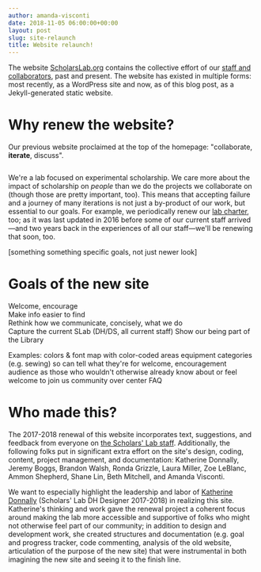 ```yaml
---
author: amanda-visconti
date: 2018-11-05 06:00:00+00:00
layout: post
slug: site-relaunch
title: Website relaunch!
---
```

The website [ScholarsLab.org](http://scholarslab.org) contains the collective effort of our [staff and collaborators](/people), past and present. The website has existed in multiple forms: most recently, as a WordPress site and now, as of this blog post, as a Jekyll-generated static website.

# Why renew the website?
Our previous website proclaimed at the top of the homepage: "collaborate, **iterate**, discuss". 

![]()

We're a lab focused on experimental scholarship. We care more about the impact of scholarship on *people* than we do the projects we collaborate on (though those are pretty important, too). This means that accepting failure and a journey of many iterations is not just a by-product of our work, but essential to our goals. For example, we periodically renew our [lab charter](/charter), too;  as it was last updated in 2016 before some of our current staff arrived—and two years back in the experiences of all our staff—we'll be renewing that soon, too.

[something something specific goals, not just newer look]

# Goals of the new site
Welcome, encourage  
Make info easier to find  
Rethink how we communicate, concisely, what we do  
Capture the current SLab (DH/DS, all current staff)
Show our being part of the Library

Examples:
colors & font
map with color-coded areas
equipment categories (e.g. sewing) so can tell what they're for
welcome, encouragement
audience as those who wouldn't otherwise already know about or feel welcome to join us
community over center
FAQ
![]()

# Who made this?
The 2017-2018 renewal of this website incorporates text, suggestions, and feedback from everyone on [the Scholars' Lab staff](/people). Additionally, the following folks put in significant extra effort on the site's design, coding, content, project management, and documentation: Katherine Donnally, Jeremy Boggs, Brandon Walsh, Ronda Grizzle, Laura Miller, Zoe LeBlanc, Ammon Shepherd, Shane Lin, Beth Mitchell, and Amanda Visconti.

We want to especially highlight the leadership and labor of [Katherine Donnally](/people/katherine-donnally/) (Scholars' Lab DH Designer 2017-2018) in realizing this site. Katherine's thinking and work gave the renewal project a coherent focus around making the lab more accessible and supportive of folks who might not otherwise feel part of our community; in addition to design and development work, she created structures and documentation (e.g. goal and progress tracker, code commenting, analysis of the old website, articulation of the purpose of the new site) that were instrumental in both imagining the new site and seeing it to the finish line.
